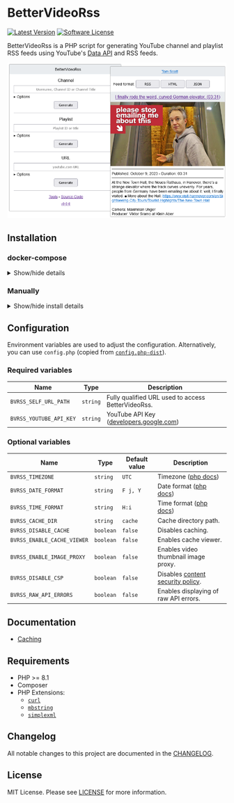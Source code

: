 # BetterVideoRss

[![Latest Version](https://img.shields.io/github/release/VerifiedJoseph/better-video-rss.svg?style=flat-square)](https://github.com/VerifiedJoseph/better-video-rss/releases/latest)
[![Software License](https://img.shields.io/badge/license-MIT-brightgreen.svg?style=flat-square)](LICENSE.md)

BetterVideoRss is a PHP script for generating YouTube channel and playlist RSS feeds using YouTube's [Data API](https://developers.google.com/youtube/v3/) and RSS feeds.

![screenshot](screenshots/readme.png)

## Installation

### docker-compose

<details>
<summary>Show/hide details</summary>

```yaml
version: '3'

services:
  app:
    image: ghcr.io/verifiedjoseph/better-video-rss:1.5.2
    container_name: BetterVideoRss
    environment:
      BVRSS_YOUTUBE_API_KEY: ''
      BVRSS_SELF_URL_PATH: 'https://example.com/'
      BVRSS_TIMEZONE: 'Europe/London'
    ports:
      - '127.0.0.1:8080:8080'
    volumes:
      - cache:/app/cache
    cap_drop:
      - ALL
    security_opt:
      - no-new-privileges:true

volumes:
  cache:
```

</details>

### Manually

<details>
<summary>Show/hide install details</summary>

1) Download the [latest release](https://github.com/VerifiedJoseph/better-video-rss/releases/latest) to your web server and extract the zip archive.

2) Configure the application using `config.php` copied from [`config.php-dist`](config.example.php).
	
	```
	cp config.php-dist config.php
	```

**Notes**

The cache and vendor folders do not need to be reachable in the browser and access should blocked.

</details>


## Configuration

Environment variables are used to adjust the configuration. Alternatively, you can use `config.php` (copied from [`config.php-dist`](config.php-dist)).

### Required variables

| Name                    | Type     | Description                                                                                                 |
| ----------------------- | -------- | ----------------------------------------------------------------------------------------------------------- |
| `BVRSS_SELF_URL_PATH`   | `string` | Fully qualified URL used to access BetterVideoRss.                                                          |
| `BVRSS_YOUTUBE_API_KEY` | `string` | YouTube API Key ([developers.google.com](https://developers.google.com/youtube/registering_an_application)) |

### Optional variables

| Name                        | Type      | Default value | Description                                                                                        |
| --------------------------- | --------- | ------------- | -------------------------------------------------------------------------------------------------- |
| `BVRSS_TIMEZONE`            | `string`  | `UTC`         | Timezone ([php docs](https://www.php.net/manual/en/timezones.php))                                 |
| `BVRSS_DATE_FORMAT`         | `string`  | `F j, Y`      | Date format ([php docs](https://www.php.net/manual/en/datetime.format.php))                        |
| `BVRSS_TIME_FORMAT`         | `string`  | `H:i`         | Time format ([php docs](https://www.php.net/manual/en/datetime.format.php))                        |
| `BVRSS_CACHE_DIR`           | `string`  | `cache`       | Cache directory path.                                                                              |
| `BVRSS_DISABLE_CACHE`       | `boolean` | `false`       | Disables caching.                                                                                  |
| `BVRSS_ENABLE_CACHE_VIEWER` | `boolean` | `false`       | Enables cache viewer.                                                                              |
| `BVRSS_ENABLE_IMAGE_PROXY`  | `boolean` | `false`       | Enables video thumbnail image proxy.                                                               |
| `BVRSS_DISABLE_CSP`         | `boolean` | `false`       | Disables [content security policy](https://developer.mozilla.org/en-US/docs/Web/HTTP/CSP).         |
| `BVRSS_RAW_API_ERRORS`      | `boolean` | `false`       | Enables displaying of raw API errors.                                                              |

## Documentation

- [Caching](docs/caching.md)

## Requirements

- PHP >= 8.1
- Composer
- PHP Extensions:
  - [`curl`](https://secure.php.net/manual/en/book.curl.php)
  - [`mbstring`](https://secure.php.net/manual/en/book.mbstring.php)
  - [`simplexml`](https://secure.php.net/manual/en/book.simplexml.php)

## Changelog

All notable changes to this project are documented in the [CHANGELOG](CHANGELOG.md).

## License

MIT License. Please see [LICENSE](LICENSE) for more information.
